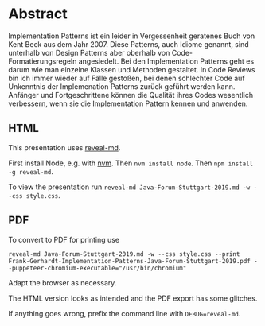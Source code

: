 # Abstract

Implementation Patterns ist ein leider in Vergessenheit
geratenes Buch von Kent Beck aus dem Jahr 2007. Diese Patterns,
auch Idiome genannt, sind unterhalb von Design Patterns aber
oberhalb von Code-Formatierungsregeln angesiedelt. Bei den
Implementation Patterns geht es darum wie man einzelne Klassen und
Methoden gestaltet. In Code Reviews bin ich immer wieder auf Fälle
gestoßen, bei denen schlechter Code auf Unkenntnis der
Implemenation Patterns zurück geführt werden kann. Anfänger und
Fortgeschrittene können die Qualität ihres Codes wesentlich
verbessern, wenn sie die Implementation Pattern kennen und
anwenden.

## HTML

This presentation uses [reveal-md](https://github.com/webpro/reveal-md). 

First install Node, e.g. with [nvm](https://github.com/nvm-sh/nvm). 
Then `nvm install node`. Then `npm install -g reveal-md`.

To view the presentation run `reveal-md Java-Forum-Stuttgart-2019.md -w --css style.css`. 

## PDF

To convert to PDF for printing use 
```
reveal-md Java-Forum-Stuttgart-2019.md -w --css style.css --print Frank-Gerhardt-Implementation-Patterns-Java-Forum-Stuttgart-2019.pdf --puppeteer-chromium-executable="/usr/bin/chromium"
```
Adapt the browser as necessary.

The HTML version looks as intended and the PDF export has some glitches.

If anything goes wrong, prefix the command line with `DEBUG=reveal-md`.

